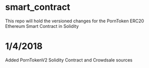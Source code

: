 # smart_contract

This repo will hold the versioned changes for the PornToken ERC20 Ethereum Smart Contract in Solidity

# 1/4/2018

Added PornTokenV2 Solidity Contract and Crowdsale sources
